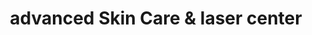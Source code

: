 ---
title: "advanced Skin Care & laser center"
url: /grand-junction/advanced-skin-care-and-laser-center/
shop: beauty
---